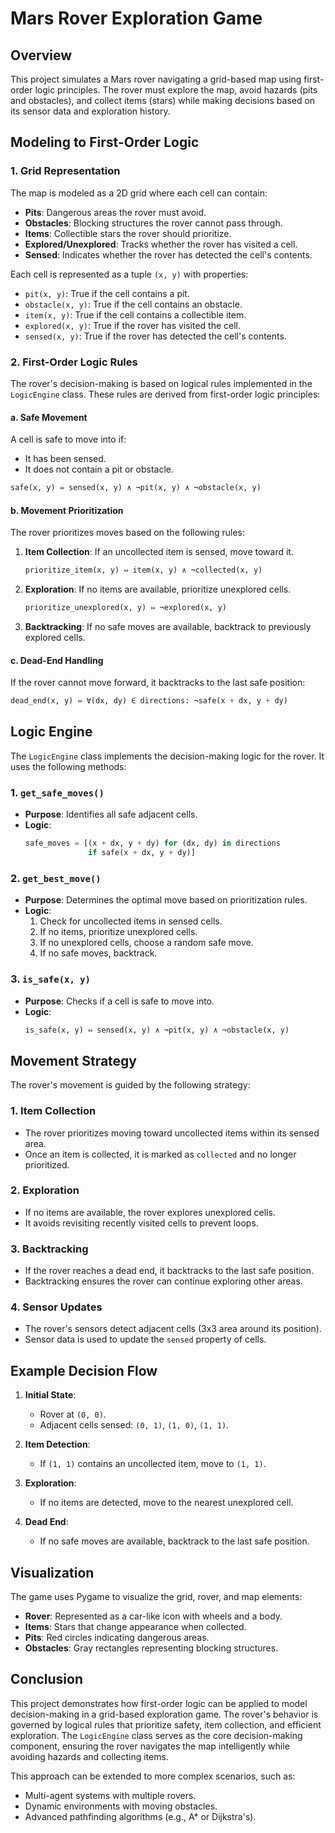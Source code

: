 # Mars Rover Exploration Game

## Overview
This project simulates a Mars rover navigating a grid-based map using first-order logic principles. The rover must explore the map, avoid hazards (pits and obstacles), and collect items (stars) while making decisions based on its sensor data and exploration history.


## Modeling to First-Order Logic

### 1. **Grid Representation**
The map is modeled as a 2D grid where each cell can contain:
- **Pits**: Dangerous areas the rover must avoid.
- **Obstacles**: Blocking structures the rover cannot pass through.
- **Items**: Collectible stars the rover should prioritize.
- **Explored/Unexplored**: Tracks whether the rover has visited a cell.
- **Sensed**: Indicates whether the rover has detected the cell's contents.

Each cell is represented as a tuple `(x, y)` with properties:
- `pit(x, y)`: True if the cell contains a pit.
- `obstacle(x, y)`: True if the cell contains an obstacle.
- `item(x, y)`: True if the cell contains a collectible item.
- `explored(x, y)`: True if the rover has visited the cell.
- `sensed(x, y)`: True if the rover has detected the cell's contents.

### 2. **First-Order Logic Rules**
The rover's decision-making is based on logical rules implemented in the `LogicEngine` class. These rules are derived from first-order logic principles:

#### a. **Safe Movement**
A cell is safe to move into if:
- It has been sensed.
- It does not contain a pit or obstacle.

```python
safe(x, y) ⇔ sensed(x, y) ∧ ¬pit(x, y) ∧ ¬obstacle(x, y)
```

#### b. **Movement Prioritization**
The rover prioritizes moves based on the following rules:
1. **Item Collection**: If an uncollected item is sensed, move toward it.
   ```python
   prioritize_item(x, y) ⇔ item(x, y) ∧ ¬collected(x, y)
   ```
2. **Exploration**: If no items are available, prioritize unexplored cells.
   ```python
   prioritize_unexplored(x, y) ⇔ ¬explored(x, y)
   ```
3. **Backtracking**: If no safe moves are available, backtrack to previously explored cells.

#### c. **Dead-End Handling**
If the rover cannot move forward, it backtracks to the last safe position:
```python
dead_end(x, y) ⇔ ∀(dx, dy) ∈ directions: ¬safe(x + dx, y + dy)
```

## Logic Engine

The `LogicEngine` class implements the decision-making logic for the rover. It uses the following methods:

### 1. **`get_safe_moves()`**
- **Purpose**: Identifies all safe adjacent cells.
- **Logic**:
  ```python
  safe_moves = [(x + dx, y + dy) for (dx, dy) in directions 
                if safe(x + dx, y + dy)]
  ```

### 2. **`get_best_move()`**
- **Purpose**: Determines the optimal move based on prioritization rules.
- **Logic**:
  1. Check for uncollected items in sensed cells.
  2. If no items, prioritize unexplored cells.
  3. If no unexplored cells, choose a random safe move.
  4. If no safe moves, backtrack.

### 3. **`is_safe(x, y)`**
- **Purpose**: Checks if a cell is safe to move into.
- **Logic**:
  ```python
  is_safe(x, y) ⇔ sensed(x, y) ∧ ¬pit(x, y) ∧ ¬obstacle(x, y)
  ```

## Movement Strategy

The rover's movement is guided by the following strategy:

### 1. **Item Collection**
- The rover prioritizes moving toward uncollected items within its sensed area.
- Once an item is collected, it is marked as `collected` and no longer prioritized.

### 2. **Exploration**
- If no items are available, the rover explores unexplored cells.
- It avoids revisiting recently visited cells to prevent loops.

### 3. **Backtracking**
- If the rover reaches a dead end, it backtracks to the last safe position.
- Backtracking ensures the rover can continue exploring other areas.

### 4. **Sensor Updates**
- The rover's sensors detect adjacent cells (3x3 area around its position).
- Sensor data is used to update the `sensed` property of cells.

## Example Decision Flow

1. **Initial State**:
   - Rover at `(0, 0)`.
   - Adjacent cells sensed: `(0, 1)`, `(1, 0)`, `(1, 1)`.

2. **Item Detection**:
   - If `(1, 1)` contains an uncollected item, move to `(1, 1)`.

3. **Exploration**:
   - If no items are detected, move to the nearest unexplored cell.

4. **Dead End**:
   - If no safe moves are available, backtrack to the last safe position.

## Visualization

The game uses Pygame to visualize the grid, rover, and map elements:
- **Rover**: Represented as a car-like icon with wheels and a body.
- **Items**: Stars that change appearance when collected.
- **Pits**: Red circles indicating dangerous areas.
- **Obstacles**: Gray rectangles representing blocking structures.

## Conclusion

This project demonstrates how first-order logic can be applied to model decision-making in a grid-based exploration game. The rover's behavior is governed by logical rules that prioritize safety, item collection, and efficient exploration. The `LogicEngine` class serves as the core decision-making component, ensuring the rover navigates the map intelligently while avoiding hazards and collecting items.

This approach can be extended to more complex scenarios, such as:
- Multi-agent systems with multiple rovers.
- Dynamic environments with moving obstacles.
- Advanced pathfinding algorithms (e.g., A* or Dijkstra's).
